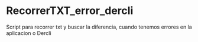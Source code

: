 # RecorrerTXT_error_dercli
Script para recorrer txt y buscar la diferencia, cuando tenemos errores en la aplicacion o Dercli 
